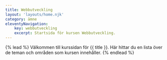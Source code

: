 ```yaml
---
title: Webbutveckling
layout: 'layouts/home.njk'
category: ämne
eleventyNavigation:
    key: webbutveckling
    excerpt: Startsida för kursen Webbutveckling.
---
```


{% lead %}
Välkommen till kurssidan för {{ title }}.
Här hittar du en lista över de teman och områden som kursen innehåller.
{% endlead %}

